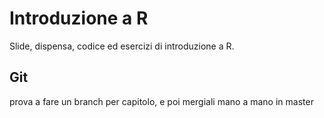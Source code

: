 # Introduzione a R

Slide, dispensa, codice ed esercizi di introduzione a R.

## Git

prova a fare un branch per capitolo, e poi mergiali mano a mano in master
